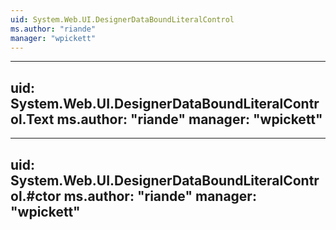 ```yaml
---
uid: System.Web.UI.DesignerDataBoundLiteralControl
ms.author: "riande"
manager: "wpickett"
---
```


---
uid: System.Web.UI.DesignerDataBoundLiteralControl.Text
ms.author: "riande"
manager: "wpickett"
---

---
uid: System.Web.UI.DesignerDataBoundLiteralControl.#ctor
ms.author: "riande"
manager: "wpickett"
---
